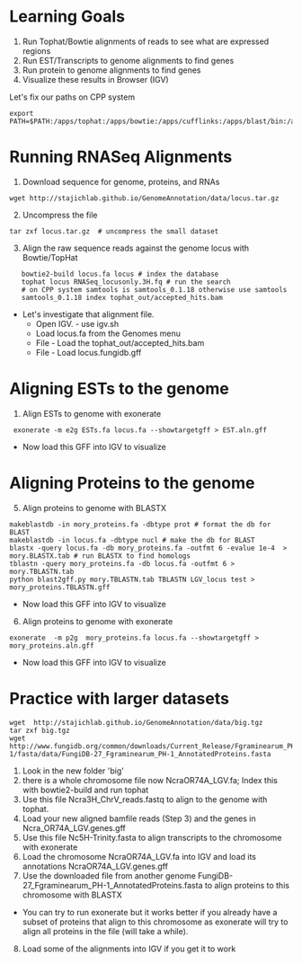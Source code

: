 Learning Goals
==============

1. Run Tophat/Bowtie alignments of reads to see what are expressed regions
2. Run EST/Transcripts to genome alignments to find genes
3. Run protein to genome alignments to find genes
4. Visualize these results in Browser (IGV)


Let's fix our paths on CPP system
```
export PATH=$PATH:/apps/tophat:/apps/bowtie:/apps/cufflinks:/apps/blast/bin:/apps/exonerate/bin:/apps/java:/apps/IGV
```

Running RNASeq Alignments
=========================

1. Download sequence for genome, proteins, and RNAs
```
wget http://stajichlab.github.io/GenomeAnnotation/data/locus.tar.gz
```

2. Uncompress the file
```
tar zxf locus.tar.gz  # uncompress the small dataset
```
3. Align the raw sequence reads against the genome locus with Bowtie/TopHat

```
   bowtie2-build locus.fa locus # index the database
   tophat locus RNASeq_locusonly.3H.fq # run the search
   # on CPP system samtools is samtools_0.1.18 otherwise use samtools
   samtools_0.1.18 index tophat_out/accepted_hits.bam
```

* Let's investigate that alignment file.
  * Open IGV. - use igv.sh
  * Load locus.fa from the Genomes menu
  * File - Load the tophat_out/accepted_hits.bam
  * File - Load locus.fungidb.gff


Aligning ESTs to the genome
============================
1. Align ESTs to genome with exonerate

```
 exonerate -m e2g ESTs.fa locus.fa --showtargetgff > EST.aln.gff
```
* Now load this GFF into IGV to visualize

Aligning Proteins to the genome
===============================
5. Align proteins to genome with BLASTX

```
makeblastdb -in mory_proteins.fa -dbtype prot # format the db for BLAST
makeblastdb -in locus.fa -dbtype nucl # make the db for BLAST
blastx -query locus.fa -db mory_proteins.fa -outfmt 6 -evalue 1e-4  > mory.BLASTX.tab # run BLASTX to find homologs
tblastn -query mory_proteins.fa -db locus.fa -outfmt 6 > mory.TBLASTN.tab
python blast2gff.py mory.TBLASTN.tab TBLASTN LGV_locus test > mory_proteins.TBLASTN.gff
```
* Now load this GFF into IGV to visualize

6. Align proteins to genome with exonerate

```
exonerate  -m p2g  mory_proteins.fa locus.fa --showtargetgff > mory_proteins.aln.gff
```

* Now load this GFF into IGV to visualize

Practice with larger datasets
=============================
```
wget  http://stajichlab.github.io/GenomeAnnotation/data/big.tgz
tar zxf big.tgz
wget http://www.fungidb.org/common/downloads/Current_Release/Fgraminearum_PH-1/fasta/data/FungiDB-27_Fgraminearum_PH-1_AnnotatedProteins.fasta
```
1. Look in the new folder 'big'
2. there is a whole chromosome file now NcraOR74A_LGV.fa; Index this with bowtie2-build and run tophat
3. Use this file Ncra3H_ChrV_reads.fastq to align to the genome with tophat.
4. Load your new aligned bamfile reads (Step 3) and the genes in Ncra_OR74A_LGV.genes.gff
5. Use this file Nc5H-Trinity.fasta to align transcripts to the chromosome with exonerate
6. Load the chromosome NcraOR74A_LGV.fa into IGV and load its annotations NcraOR74A_LGV.genes.gff
7. Use the downloaded file from another genome FungiDB-27_Fgraminearum_PH-1_AnnotatedProteins.fasta to align proteins to this chromosome with BLASTX
* You can try to run exonerate but it works better if you already have a subset of proteins that align to this chromosome as exonerate will try to align all proteins in the file (will take a while). 
8.  Load some of the alignments into IGV if you get it to work

